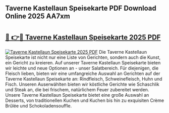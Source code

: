 ## Taverne Kastellaun Speisekarte PDF Download Online 2025 AA7xm

# <h2><a href="http://gc90sf.nevu.top/?p=Taverne+Kastellaun+Speisekarte">🔗 👉🔴 Taverne Kastellaun Speisekarte 2025 PDF</a></h2>

[![Taverne Kastellaun Speisekarte 2025 PDF](https://i.imgur.com/dBaPXMq.png)](http://gc90sf.nevu.top/?p=Taverne+Kastellaun+Speisekarte)
Die Taverne Kastellaun Speisekarte ist nicht nur eine Liste von Gerichten, sondern auch die Kunst, ein Gericht zu kreieren. Auf unserer Taverne Kastellaun Speisekarte bieten wir leichte und neue Optionen an - unser Salatbereich. Für diejenigen, die Fleisch lieben, bieten wir eine umfangreiche Auswahl an Gerichten auf der Taverne Kastellaun Speisekarte an: Rindfleisch, Schweinefleisch, Huhn und Fisch. Unseren Auserwählten bieten wir köstliche Gerichte wie Schaschlik und Steak an, die bei frischem, natürlichem Feuer zubereitet werden. Unsere Taverne Kastellaun Speisekarte bietet eine große Auswahl an Desserts, von traditionellen Kuchen und Kuchen bis hin zu exquisiten Crème Brûlée und Schokoladensouffle.
